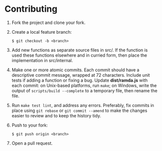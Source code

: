 # Contributing

1.  Fork the project and clone your fork.

2.  Create a local feature branch:

        $ git checkout -b <branch>

3.  Add new functions as separate source files in src/. If the function is
    used these functions elsewhere and in curried form, then place the
    implementation in src/internal.

4.  Make one or more atomic commits. Each commit should have a descriptive
    commit message, wrapped at 72 characters. Include unit tests if adding
    a function or fixing a bug. Update __dist/ramda.js__ with each commit:
    on Unix-based platforms, run `make`; on Windows, write the output of
    `scripts/build --complete` to a temporary file, then rename the file.

5.  Run `make test lint`, and address any errors. Preferably, fix commits
    in place using `git rebase` or `git commit --amend` to make the changes
    easier to review and to keep the history tidy.

6.  Push to your fork:

        $ git push origin <branch>

7.  Open a pull request.
